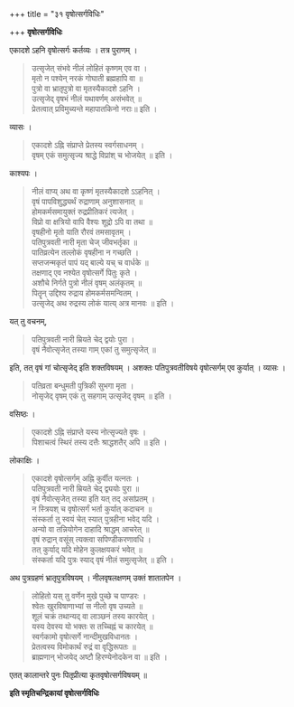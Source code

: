+++
title = "३१ वृषोत्सर्गविधिः"

+++
**वृषोत्सर्गविधिः**

एकादशे ऽहनि वृषोत्सर्गः कर्तव्यः । तत्र पुराणम् ।

> उत्सृजेत् संभवे नीलं लोहितं कृष्णम् एव वा ।  
> मृतो न पश्येन् नरकं गोघाती ब्रह्महापि वा ॥  
> पुत्रो वा भ्रातृपुत्रो वा मृतस्यैकादशे ऽहनि ।  
> उत्सृजेद् वृषभं नीलं यथावर्णम् असंभवेत् ॥  
> प्रेतत्वात् प्रविमुच्यन्ते महापातकिनो नराः॥ इति ।

व्यासः ।

> एकादशे ऽह्नि संप्राप्ते प्रेतस्य स्वर्गसाधनम् ।  
> वृषम् एकं समुत्सृज्य श्राद्धे विप्रांश् च भोजयेत् ॥ इति ।

काश्यपः ।

> नीलं वाप्य् अथ वा कृष्णं मृतस्यैकादशे ऽऽहनित् ।  
> वृषं पापविशुद्ध्यर्थं रुद्राणाम् अनुशासनात् ॥  
> होमकर्मसमायुक्तं रुद्रप्रीतिकरं त्यजेत् ।  
> विप्रो वा क्षत्रियो वापि वैश्यः शूद्रो ऽपि वा तथा ॥  
> वृषहीनो मृतो याति रौरवं तमसावृतम् ।  
> पतिपुत्रवती नारी मृता चेज् जीवभर्तृका ॥  
> पातिव्रत्येन तल्लोकं वृषहीना न गच्छति ।  
> सप्तजन्मकृतं पापं यद् बाल्ये यच् च वार्धके ॥  
> तक्षणाद् एव नश्येत वृषोत्सर्गे पितुः कृते ।  
> अशौचे निर्गते पुत्रो नीलं वृषम् अलंकृतम् ॥  
> पितॄन् उद्दिश्य रुद्राय होमकर्मसमन्वितम् ।  
> उत्सृजेद् अथ रुद्रस्य लोकं यात्य् अत्र मानवः ॥ इति ।

यत् तु वचनम्,

> पतिपुत्रवती नारी म्रियते चेद् द्वयोः पुरा ।  
> वृषं नैवोत्सृजेत् तस्या गाम् एकां तु समुत्सृजेत् ॥

इति, तत् वृषं गां चोत्सृजेद् इति शक्तविषयम् । अशक्तः पतिपुत्रवतीविषये वृषोत्सर्गम् एव कुर्यात् । व्यासः ।

> पतिव्रता बन्धुमती पुत्रिकी सुभगा मृता ।  
> नोसृजेद् वृषम् एकं तु सहगाम् उत्सृजेद् वृषम् ॥ इति ।

वसिष्ठः ।

> एकादशे ऽह्नि संप्राप्ते यस्य नोत्सृज्यते वृषः ।  
> पिशाचत्वं स्थिरं तस्य दत्तैः श्राद्धशतैर् अपि ॥ इति ।

लोकाक्षिः ।

> एकादशे वृषोत्सर्गम् अह्नि कुर्वीत यत्नतः ।  
> पतिपुत्रवती नारी म्रियते चेद् द्व्ययोः पुरा ॥  
> वृषं नैवोत्सृजेत् तस्या इति यत् तद् असांप्रतम् ।  
> न स्त्रियश् च वृषोत्सर्गं भर्ता कुर्यात् कदाचन ॥  
> संस्कर्ता तु स्वयं चेत् स्यात् पुत्रहीना भवेद् यदि ।  
> अन्यो वा तन्नियोगेन दाहादि श्राद्धम् आचरेत् ॥  
> वृषं रुद्रान् वसूंस् त्यक्त्वा सपिण्डीकरणावधि ।  
> तत् कुर्याद् यदि मोहेन कुलक्षयकरं भवेत् ॥  
> संस्कर्ता यदि पुत्रः स्याद् वृषं नीलं समुत्सृजेत् ॥ इति ।

अथ पुत्रग्रहणं भ्रातृपुत्रविषयम् । नीलवृषलक्षणम् उक्तं शातातपेन ।

> लोहितो यस् तु वर्णेन मुखे पुच्छे च पाण्डरः ।  
> श्वेतः खुरविषाणाभ्यां स नीलो वृष उच्यते ॥  
> शूलं चक्रं तथान्यद् वा लाञ्छनं तस्य कारयेत् ।  
> यस्य देवस्य यो भक्तः स तच्चिह्नं च कारयेत् ॥  
> स्वर्गकामो वृषोत्सर्गे नान्दीमुखविधानतः ।  
> प्रेतत्वस्य विमोकार्थं रुद्रं वा वृद्धिरूपतः ॥  
> ब्राह्मणान् भोजयेद् अष्टौ हिरण्येनोदकेन वा ॥ इति ।

एतत् कालान्तरे पुनः पितृप्रीत्या कृतवृषोत्सर्गविषयम् ॥

**इति स्मृतिचन्द्रिकायां वृषोत्सर्गविधिः**
